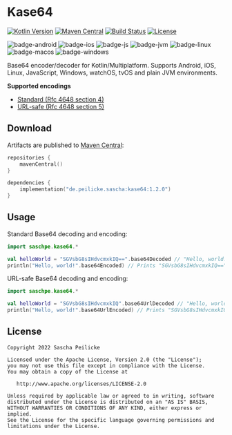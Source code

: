 # Kase64

[![Kotlin Version](https://img.shields.io/badge/Kotlin-1.9.10-B125EA?logo=kotlin)](https://kotlinlang.org)
[![Maven Central](https://img.shields.io/maven-central/v/de.peilicke.sascha/kase64.svg?label=Maven%20Central)](https://central.sonatype.com/artifact/de.peilicke.sascha/kase64)
[![Build Status](https://github.com/saschpe/kase64/workflows/Main/badge.svg)](https://github.com/saschpe/kase64/actions)
[![License](http://img.shields.io/:License-Apache-blue.svg)](http://www.apache.org/licenses/LICENSE-2.0.html)

![badge-android](http://img.shields.io/badge/Platform-Android-brightgreen.svg?logo=android)
![badge-ios](http://img.shields.io/badge/Platform-iOS-orange.svg?logo=apple)
![badge-js](http://img.shields.io/badge/Platform-NodeJS-yellow.svg?logo=javascript)
![badge-jvm](http://img.shields.io/badge/Platform-JVM-red.svg?logo=openjdk)
![badge-linux](http://img.shields.io/badge/Platform-Linux-lightgrey.svg?logo=linux)
![badge-macos](http://img.shields.io/badge/Platform-macOS-orange.svg?logo=apple)
![badge-windows](http://img.shields.io/badge/Platform-Windows-blue.svg?logo=windows)

[//]: # (![badge-tvos]&#40;http://img.shields.io/badge/Platform-tvOS-orange.svg?logo=apple&#41;)

[//]: # (![badge-watchos]&#40;http://img.shields.io/badge/Platform-watchOS-orange.svg?logo=apple&#41;)

Base64 encoder/decoder for Kotlin/Multiplatform. Supports Android, iOS, Linux, JavaScript, Windows, watchOS, tvOS
and plain JVM environments.

**Supported encodings**

- [Standard (Rfc 4648 section 4)](https://www.ietf.org/rfc/rfc4648.html#section-4)
- [URL-safe (Rfc 4648 section 5)](https://www.ietf.org/rfc/rfc4648.html#section-5)

## Download

Artifacts are published to [Maven Central][maven-central]:

```kotlin
repositories {
    mavenCentral()
}

dependencies {
    implementation("de.peilicke.sascha:kase64:1.2.0")
}
```

## Usage

Standard Base64 decoding and encoding:

```kotlin
import saschpe.kase64.*

val helloWorld = "SGVsbG8sIHdvcmxkIQ==".base64Decoded // "Hello, world!"
println("Hello, world!".base64Encoded) // Prints "SGVsbG8sIHdvcmxkIQ=="
```

URL-safe Base64 decoding and encoding:

```kotlin
import saschpe.kase64.*

val helloWorld = "SGVsbG8sIHdvcmxkIQ".base64UrlDecoded // "Hello, world!"
println("Hello, world!".base64UrlEncoded) // Prints "SGVsbG8sIHdvcmxkIQ"
```

## License

    Copyright 2022 Sascha Peilicke

    Licensed under the Apache License, Version 2.0 (the "License");
    you may not use this file except in compliance with the License.
    You may obtain a copy of the License at

       http://www.apache.org/licenses/LICENSE-2.0

    Unless required by applicable law or agreed to in writing, software
    distributed under the License is distributed on an "AS IS" BASIS,
    WITHOUT WARRANTIES OR CONDITIONS OF ANY KIND, either express or implied.
    See the License for the specific language governing permissions and
    limitations under the License.

[maven-central]: https://search.maven.org/artifact/de.peilicke.sascha/kase64
